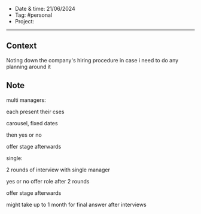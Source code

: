 
- Date & time:  21/06/2024
- Tag: #personal
- Project:

---

## Context

Noting down the company's hiring procedure in case i need to do any planning around it

## Note

multi managers:

each present their cses

carousel, fixed dates

then yes or no

offer stage afterwards


single:

2 rounds of interview with single manager



yes or no offer role after 2 rounds

offer stage afterwards


might take up to 1 month for final answer after interviews
